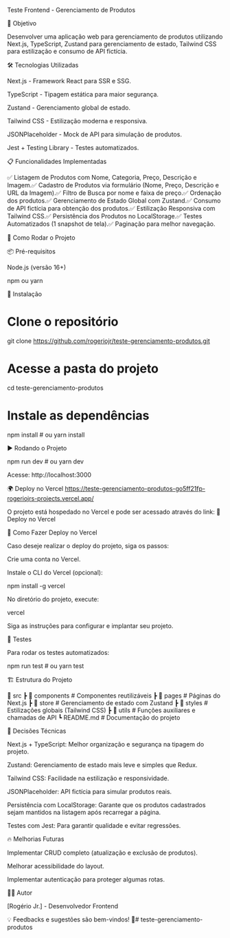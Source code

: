 Teste Frontend - Gerenciamento de Produtos

📌 Objetivo

Desenvolver uma aplicação web para gerenciamento de produtos utilizando Next.js, TypeScript, Zustand para gerenciamento de estado, Tailwind CSS para estilização e consumo de API fictícia.

🛠 Tecnologias Utilizadas

Next.js - Framework React para SSR e SSG.

TypeScript - Tipagem estática para maior segurança.

Zustand - Gerenciamento global de estado.

Tailwind CSS - Estilização moderna e responsiva.

JSONPlaceholder - Mock de API para simulação de produtos.

Jest + Testing Library - Testes automatizados.

📋 Funcionalidades Implementadas

✅ Listagem de Produtos com Nome, Categoria, Preço, Descrição e Imagem.✅ Cadastro de Produtos via formulário (Nome, Preço, Descrição e URL da Imagem).✅ Filtro de Busca por nome e faixa de preço.✅ Ordenação dos produtos.✅ Gerenciamento de Estado Global com Zustand.✅ Consumo de API fictícia para obtenção dos produtos.✅ Estilização Responsiva com Tailwind CSS.✅ Persistência dos Produtos no LocalStorage.✅ Testes Automatizados (1 snapshot de tela).✅ Paginação para melhor navegação.

🚀 Como Rodar o Projeto

📦 Pré-requisitos

Node.js (versão 16+)

npm ou yarn

🔧 Instalação

# Clone o repositório
git clone https://github.com/rogeriojr/teste-gerenciamento-produtos.git

# Acesse a pasta do projeto
cd teste-gerenciamento-produtos

# Instale as dependências
npm install  # ou yarn install

▶️ Rodando o Projeto

npm run dev  # ou yarn dev

Acesse: http://localhost:3000

🌍 Deploy no Vercel
https://teste-gerenciamento-produtos-go5ff21fp-rogeriojrs-projects.vercel.app/

O projeto está hospedado no Vercel e pode ser acessado através do link:
🔗 Deploy no Vercel

📢 Como Fazer Deploy no Vercel

Caso deseje realizar o deploy do projeto, siga os passos:

Crie uma conta no Vercel.

Instale o CLI do Vercel (opcional):

npm install -g vercel

No diretório do projeto, execute:

vercel

Siga as instruções para configurar e implantar seu projeto.

🧪 Testes

Para rodar os testes automatizados:

npm run test  # ou yarn test

🏗 Estrutura do Projeto

📂 src
 ┣ 📂 components  # Componentes reutilizáveis
 ┣ 📂 pages       # Páginas do Next.js
 ┣ 📂 store       # Gerenciamento de estado com Zustand
 ┣ 📂 styles      # Estilizações globais (Tailwind CSS)
 ┣ 📂 utils       # Funções auxiliares e chamadas de API
 ┗ README.md      # Documentação do projeto

📜 Decisões Técnicas

Next.js + TypeScript: Melhor organização e segurança na tipagem do projeto.

Zustand: Gerenciamento de estado mais leve e simples que Redux.

Tailwind CSS: Facilidade na estilização e responsividade.

JSONPlaceholder: API fictícia para simular produtos reais.

Persistência com LocalStorage: Garante que os produtos cadastrados sejam mantidos na listagem após recarregar a página.

Testes com Jest: Para garantir qualidade e evitar regressões.

🔥 Melhorias Futuras

Implementar CRUD completo (atualização e exclusão de produtos).

Melhorar acessibilidade do layout.

Implementar autenticação para proteger algumas rotas.

👨‍💻 Autor

[Rogério Jr.] - Desenvolvedor Frontend

💡 Feedbacks e sugestões são bem-vindos! 🚀# teste-gerenciamento-produtos

